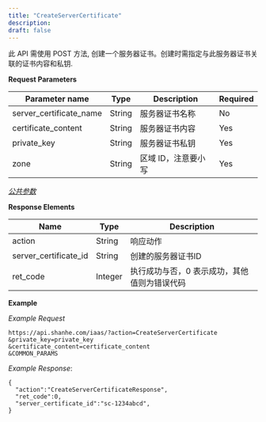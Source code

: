```yaml
---
title: "CreateServerCertificate"
description: 
draft: false
---
```




此 API 需使用 POST 方法, 创建一个服务器证书。创建时需指定与此服务器证书关联的证书内容和私钥.

**Request Parameters**

| Parameter name | Type | Description | Required |
| --- | --- | --- | --- |
| server_certificate_name | String | 服务器证书名称 | No |
| certificate_content | String | 服务器证书内容 | Yes |
| private_key | String | 服务器证书私钥 | Yes |
| zone | String | 区域 ID，注意要小写 | Yes |

[_公共参数_](../../../parameters/)

**Response Elements**

| Name | Type | Description |
| --- | --- | --- |
| action | String | 响应动作 |
| server_certificate_id | String | 创建的服务器证书ID |
| ret_code | Integer | 执行成功与否，0 表示成功，其他值则为错误代码 |

**Example**

_Example Request_

```
https://api.shanhe.com/iaas/?action=CreateServerCertificate
&private_key=private_key
&certificate_content=certificate_content
&COMMON_PARAMS
```

_Example Response_:

```
{
  "action":"CreateServerCertificateResponse",
  "ret_code":0,
  "server_certificate_id":"sc-1234abcd",
}
```
